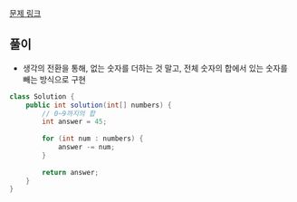 [문제 링크](https://school.programmers.co.kr/learn/courses/30/lessons/86051)

## 풀이
- 생각의 전환을 통해, 없는 숫자를 더하는 것 말고, 전체 숫자의 합에서 있는 숫자를 빼는 방식으로 구현
```java
class Solution {
    public int solution(int[] numbers) {
        // 0~9까지의 합
        int answer = 45;
        
        for (int num : numbers) {
            answer -= num;
        }
        
        return answer;
    }
}
```
